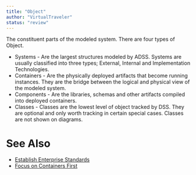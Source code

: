 ```yaml
---
title: "Object"
author: "VirtualTraveler"
status: "review"
---
```

The constituent parts of the modeled system. There are four types of Object.

- Systems - Are the largest structures modeled by ADSS. Systems are usually classified into three types; External, Internal and Implementation Technologies. 
- Containers - Are the physically deployed artifacts that become running instances. They are the bridge between the logical and physical view of the modeled system.
- Components - Are the libraries, schemas and other artifacts compiled into  deployed containers.
- Classes - Classes are the lowest level of object tracked by DSS. They are optional and only worth tracking in certain special cases. Classes are not shown on diagrams.

# See Also

- [Establish Enterprise Standards]({{site.baseurl}}/best-practices/#establish-enterprise-standards)
- [Focus on Containers First]({{site.baseurl}}/best-practices/#focus-on-containers-first)